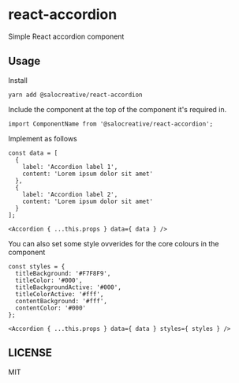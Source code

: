 # react-accordion

Simple React accordion component

## Usage

Install

```
yarn add @salocreative/react-accordion
```

Include the component at the top of the component it's required in.

```
import ComponentName from '@salocreative/react-accordion';
```

Implement as follows

```
const data = [
  {
    label: 'Accordion label 1',
    content: 'Lorem ipsum dolor sit amet'
  },
  {
    label: 'Accordion label 2',
    content: 'Lorem ipsum dolor sit amet'
  }
];

<Accordion { ...this.props } data={ data } />

```

You can also set some style ovverides for the core colours in the component

```
const styles = {
  titleBackground: '#F7F8F9',
  titleColor: '#000',
  titleBackgroundActive: '#000',
  titleColorActive: '#fff',
  contentBackground: '#fff',
  contentColor: '#000'
};

<Accordion { ...this.props } data={ data } styles={ styles } />

```

## LICENSE

MIT
